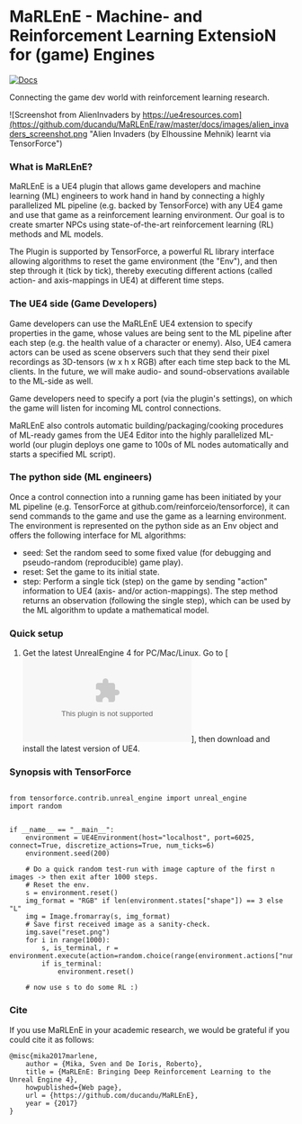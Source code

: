 MaRLEnE - Machine- and Reinforcement Learning ExtensioN for (game) Engines
==========================================================================

[![Docs](https://readthedocs.org/projects/engine2learn/badge)](http://engine2learn.readthedocs.io/en/latest/)


Connecting the game dev world with reinforcement learning research.

![Screenshot from AlienInvaders by https://ue4resources.com](https://github.com/ducandu/MaRLEnE/raw/master/docs/images/alien_invaders_screenshot.png "Alien Invaders (by Elhoussine Mehnik) learnt via TensorForce")


### What is MaRLEnE?
MaRLEnE is a UE4 plugin that allows game developers and machine learning (ML) engineers
to work hand in hand by connecting a highly parallelized ML pipeline (e.g. backed by TensorForce) with
any UE4 game and use that game as a reinforcement learning environment.
Our goal is to create smarter NPCs using state-of-the-art reinforcement learning (RL) methods and ML models.

The Plugin is supported by TensorForce, a powerful RL library interface allowing algorithms to reset the game
environment (the "Env"), and then step through it (tick by tick), thereby executing different actions (called action- and axis-mappings in UE4) at
different time steps.


### The UE4 side (Game Developers)
Game developers can use the MaRLEnE UE4 extension to specify properties in the game, whose values are being sent to the ML
pipeline after each step (e.g. the health value of a character or enemy). Also, UE4 camera actors can be used as scene observers
such that they send their pixel recordings as 3D-tensors (w x h x RGB) after each time step back to the ML clients.
In the future, we will make audio- and sound-observations available to the ML-side as well.

Game developers need to specify a port (via the plugin's settings), on which the game will listen for incoming ML control connections.

MaRLEnE also controls automatic building/packaging/cooking procedures of ML-ready games from the UE4 Editor into the
highly parallelized ML-world (our plugin deploys one game to 100s of ML nodes automatically and starts a specified ML script).


### The python side (ML engineers)
Once a control connection into a running game has been initiated by your ML pipeline (e.g. TensorForce at github.com/reinforceio/tensorforce),
it can send commands to the game and use the game as a learning environment.
The environment is represented on the python side as an Env object and offers the following interface for ML algorithms:

- seed: Set the random seed to some fixed value (for debugging and pseudo-random (reproducible) game play).
- reset: Set the game to its initial state.
- step: Perform a single tick (step) on the game by sending "action" information to UE4 (axis- and/or action-mappings).
The step method returns an observation (following the single step), which can be used by the ML algorithm to update a mathematical model.

### Quick setup
1) Get the latest UnrealEngine 4 for PC/Mac/Linux.
Go to [![UnrealEngine.com](unrealengine.com)], then download and install the latest version of UE4.


### Synopsis with TensorForce
```python3

from tensorforce.contrib.unreal_engine import unreal_engine
import random


if __name__ == "__main__":
    environment = UE4Environment(host="localhost", port=6025, connect=True, discretize_actions=True, num_ticks=6)
    environment.seed(200)

    # Do a quick random test-run with image capture of the first n images -> then exit after 1000 steps.
    # Reset the env.
    s = environment.reset()
    img_format = "RGB" if len(environment.states["shape"]) == 3 else "L"
    img = Image.fromarray(s, img_format)
    # Save first received image as a sanity-check.
    img.save("reset.png")
    for i in range(1000):
        s, is_terminal, r = environment.execute(action=random.choice(range(environment.actions["num_actions"])))
        if is_terminal:
            environment.reset()

    # now use s to do some RL :)
```


### Cite

If you use MaRLEnE in your academic research, we would be grateful if you could cite it as follows:

```
@misc{mika2017marlene,
    author = {Mika, Sven and De Ioris, Roberto},
    title = {MaRLEnE: Bringing Deep Reinforcement Learning to the Unreal Engine 4},
    howpublished={Web page},
    url = {https://github.com/ducandu/MaRLEnE},
    year = {2017}
}
```


